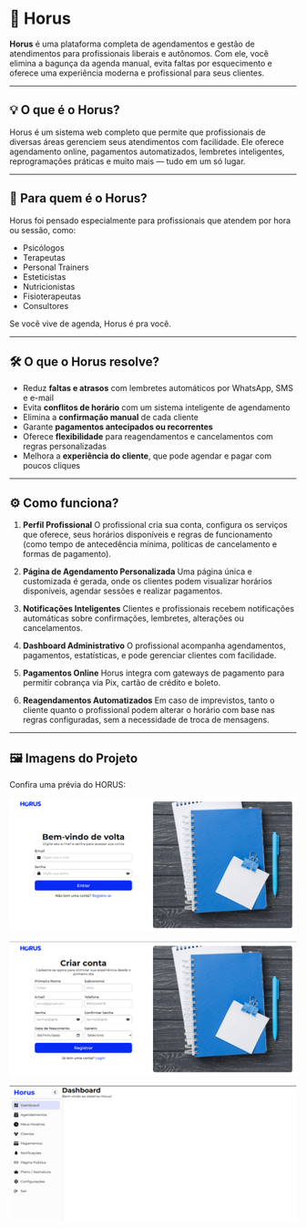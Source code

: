 # 🦉 Horus

**Horus** é uma plataforma completa de agendamentos e gestão de atendimentos para profissionais liberais e autônomos. Com ele, você elimina a bagunça da agenda manual, evita faltas por esquecimento e oferece uma experiência moderna e profissional para seus clientes.

---

## 💡 O que é o Horus?

Horus é um sistema web completo que permite que profissionais de diversas áreas gerenciem seus atendimentos com facilidade. Ele oferece agendamento online, pagamentos automatizados, lembretes inteligentes, reprogramações práticas e muito mais — tudo em um só lugar.

---

## 🎯 Para quem é o Horus?

Horus foi pensado especialmente para profissionais que atendem por hora ou sessão, como:

* Psicólogos
* Terapeutas
* Personal Trainers
* Esteticistas
* Nutricionistas
* Fisioterapeutas
* Consultores

Se você vive de agenda, Horus é pra você.

---

## 🛠️ O que o Horus resolve?

* Reduz **faltas e atrasos** com lembretes automáticos por WhatsApp, SMS e e-mail
* Evita **conflitos de horário** com um sistema inteligente de agendamento
* Elimina a **confirmação manual** de cada cliente
* Garante **pagamentos antecipados ou recorrentes**
* Oferece **flexibilidade** para reagendamentos e cancelamentos com regras personalizadas
* Melhora a **experiência do cliente**, que pode agendar e pagar com poucos cliques

---

## ⚙️ Como funciona?

1. **Perfil Profissional**
   O profissional cria sua conta, configura os serviços que oferece, seus horários disponíveis e regras de funcionamento (como tempo de antecedência mínima, políticas de cancelamento e formas de pagamento).

2. **Página de Agendamento Personalizada**
   Uma página única e customizada é gerada, onde os clientes podem visualizar horários disponíveis, agendar sessões e realizar pagamentos.

3. **Notificações Inteligentes**
   Clientes e profissionais recebem notificações automáticas sobre confirmações, lembretes, alterações ou cancelamentos.

4. **Dashboard Administrativo**
   O profissional acompanha agendamentos, pagamentos, estatísticas, e pode gerenciar clientes com facilidade.

5. **Pagamentos Online**
   Horus integra com gateways de pagamento para permitir cobrança via Pix, cartão de crédito e boleto.

6. **Reagendamentos Automatizados**
   Em caso de imprevistos, tanto o cliente quanto o profissional podem alterar o horário com base nas regras configuradas, sem a necessidade de troca de mensagens.

---

## 🖼️ Imagens do Projeto
Confira uma prévia do HORUS:

![Imagem da Aplicação](.//images/imagem01.png)

![Imagem da Aplicação](.//images/imagem02.png)

![Imagem da Aplicação](.//images/imagem03.png)
  
